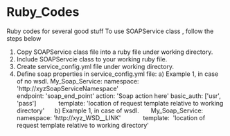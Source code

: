# Ruby_Codes
Ruby codes for several good stuff
To use SOAPService class , follow the steps below
1) Copy SOAPService class file into a ruby file under working directory.
2) Include SOAPServcie class to your working ruby file.
3) Create service_config.yml file under working directory.
4) Define soap properties in service_config.yml file:
     a) Example 1, in case of no wsdl.
          My_Soap_Service: 
             namespace: 'http://xyzSoapServiceNamespace' <br/>
             endpoint:   'soap_end_point'
             action:      'Soap action here'
             basic_auth:   ['usr', 'pass']
             template:  'location of request template relative to working directory'
     b) Example 1, in case of wsdl.   
          My_Soap_Service: 
             namespace: 'http://xyz_WSD__LINK'
             template:  'location of request template relative to working directory'
